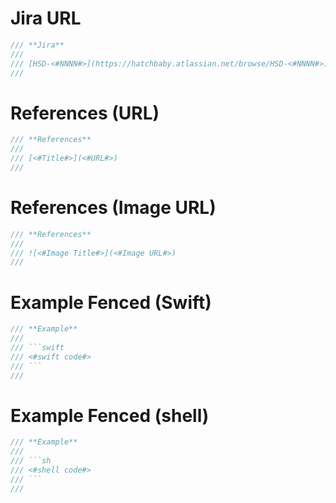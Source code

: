 
# Jira URL
```swift
/// **Jira**
///
/// [HSD-<#NNNN#>](https://hatchbaby.atlassian.net/browse/HSD-<#NNNN#>)
///
```

# References (URL)
```swift
/// **References**
///
/// [<#Title#>](<#URL#>)
///
```

# References (Image URL)
```swift
/// **References**
///
/// ![<#Image Title#>](<#Image URL#>)
///
```

# Example Fenced (Swift)
```swift
/// **Example**
///
/// ```swift
/// <#swift code#>
/// ```
///
```

# Example Fenced (shell)
```swift
/// **Example**
///
/// ```sh
/// <#shell code#>
/// ```
///
```

